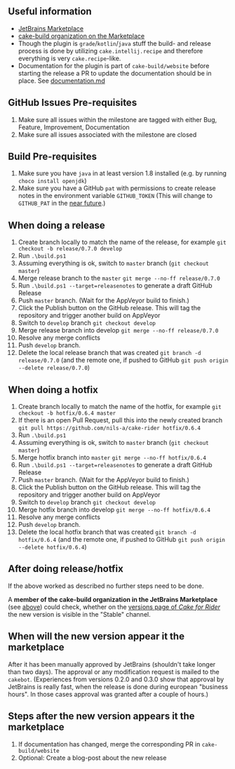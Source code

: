 ## Useful information

* [JetBrains Marketplace](https://plugins.jetbrains.com/marketplace/)
* [cake-build organization on the Marketplace](https://plugins.jetbrains.com/organization/cake-build)
* Though the plugin is `grade`/`kotlin`/`java` stuff the build- and release process is done by utilizing `cake.intellij.recipe` and therefore everything is very `cake.recipe`-like.
* Documentation for the plugin is part of `cake-build/website` before starting the release a PR to update the documentation should be in place. See [documentation.md](./documentation.md)

## GitHub Issues Pre-requisites

1. Make sure all issues within the milestone are tagged with either Bug, Feature, Improvement, Documentation
1. Make sure all issues associated with the milestone are closed

## Build Pre-requisites

1. Make sure you have `java` in at least version 1.8 installed (e.g. by running `choco install openjdk`)
1. Make sure you have a GitHub `pat` with permissions to create release notes in the environment variable `GITHUB_TOKEN` (This will change to `GITHUB_PAT` in the [near future](https://github.com/cake-contrib/Cake.Recipe/issues/700).)

## When doing a release

1. Create branch locally to match the name of the release, for example `git checkout -b release/0.7.0 develop`
1. Run `.\build.ps1`
1. Assuming everything is ok, switch to `master` branch (`git checkout master`)
1. Merge release branch to the `master` `git merge --no-ff release/0.7.0`
1. Run `.\build.ps1 --target=releasenotes` to generate a draft GitHub Release
1. Push `master` branch. (Wait for the AppVeyor build to finish.)
1. Click the Publish button on the GitHub release.  This will tag the repository and trigger another build on AppVeyor
1. Switch to `develop` branch `git checkout develop`
1. Merge release branch into develop `git merge --no-ff release/0.7.0`
1. Resolve any merge conflicts
1. Push `develop` branch.
1. Delete the local release branch that was created `git branch -d release/0.7.0` (and the remote one, if pushed to GitHub `git push origin --delete release/0.7.0`)

## When doing a hotfix

1. Create branch locally to match the name of the hotfix, for example `git checkout -b hotfix/0.6.4 master`
1. If there is an open Pull Request, pull this into the newly created branch `git pull https://github.com/nils-a/cake-rider hotfix/0.6.4`
1. Run `.\build.ps1`
1. Assuming everything is ok, switch to `master` branch (`git checkout master`)
1. Merge hotfix branch into `master` `git merge --no-ff hotfix/0.6.4`
1. Run `.\build.ps1 --target=releasenotes` to generate a draft GitHub Release
1. Push `master` branch. (Wait for the AppVeyor build to finish.)
1. Click the Publish button on the GitHub release.  This will tag the repository and trigger another build on AppVeyor
1. Switch to `develop` branch `git checkout develop`
1. Merge hotfix branch into develop `git merge --no-ff hotfix/0.6.4`
1. Resolve any merge conflicts
1. Push `develop` branch.
1. Delete the local hotfix branch that was created `git branch -d hotfix/0.6.4` (and the remote one, if pushed to GitHub `git push origin --delete hotfix/0.6.4`)

## After doing release/hotfix

If the above worked as described no further steps need to be done.

A **member of the cake-build organization in the JetBrains Marketplace** (see [above](#useful-information))
could check, whether on the [versions page of *Cake for Rider*](https://plugins.jetbrains.com/plugin/15729-cake-for-rider/versions)
the new version is visible  in the "Stable" channel.

## When will the new version appear it the marketplace

After it has been manually approved by JetBrains (shouldn't take longer than two days).
The approval or any modification request is mailed to the `cakebot`.
(Experiences from versions 0.2.0 and 0.3.0 show that approval by JetBrains is really fast, when the release is done
during european "business hours". In those cases approval was granted after a couple of hours.)

## Steps after the new version appears it the marketplace

1. If documentation has changed, merge the corresponding PR in `cake-build/website`
1. Optional: Create a blog-post about the new release
